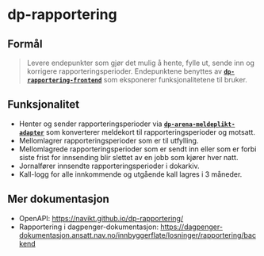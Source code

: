 # dp-rapportering
## Formål
> Levere endepunkter som gjør det mulig å hente, fylle ut, sende inn og korrigere rapporteringsperioder. 
Endepunktene benyttes av [**`dp-rapportering-frontend`**][dp-rapportering-frontend] som eksponerer funksjonalitetene til bruker.

## Funksjonalitet
- Henter og sender rapporteringsperioder via [**`dp-arena-meldeplikt-adapter`**][dp-arena-meldeplikt-adapter] som 
konverterer meldekort til rapporteringsperioder og motsatt.
- Mellomlagrer rapporteringsperioder som er til utfylling. 
- Mellomlagrede rapporteringsperioder som er sendt inn eller som er forbi siste frist for innsending blir slettet av en jobb som kjører hver natt.
- Jornalfører innsendte rapporteringsperioder i dokarkiv.
- Kall-logg for alle innkommende og utgående kall lagres i 3 måneder.

## Mer dokumentasjon
- OpenAPI: https://navikt.github.io/dp-rapportering/
- Rapportering i dagpenger-dokumentasjon: https://dagpenger-dokumentasjon.ansatt.nav.no/innbyggerflate/losninger/rapportering/backend

[dp-rapportering-frontend]: https://github.com/navikt/dp-rapportering-frontend
[dp-arena-meldeplikt-adapter]: https://github.com/navikt/dp-arena-meldeplikt-adapter
